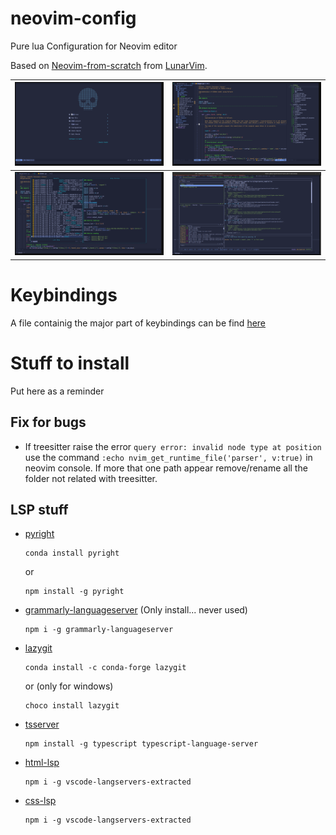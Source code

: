 # neovim-config
Pure lua Configuration for Neovim editor

Based on [Neovim-from-scratch](https://github.com/LunarVim/Neovim-from-scratch) from [LunarVim](https://github.com/LunarVim).

![Start screen](./other/screenshot/nvim_1.png) |  ![Edit File](./other/screenshot/nvim_2.png)
:-------------------------:|:-------------------------:
![telescope](./other/screenshot/nvim_3.png) |  ![lazygit](./other/screenshot/nvim_4.png) 

# Keybindings
A file containig the major part of keybindings can be find [here](other/keybindings.md)

# Stuff to install
Put here as a reminder

## Fix for bugs
* If treesitter raise the error `query error: invalid node type at position` use the command `:echo nvim_get_runtime_file('parser', v:true)` in neovim console. If more that one path appear remove/rename all the folder not related with treesitter.

## LSP stuff

* [pyright](https://github.com/microsoft/pyright)
  ```
  conda install pyright
  ```
  or
  ```
  npm install -g pyright
  ```
* [grammarly-languageserver](https://github.com/znck/grammarly) (Only install... never used)
  ```
  npm i -g grammarly-languageserver
  ```
* [lazygit](https://github.com/jesseduffield/lazygit)
  ```
  conda install -c conda-forge lazygit
  ```
  or (only for windows)
  ```
  choco install lazygit
  ```
* [tsserver](https://github.com/typescript-language-server/typescript-language-server)
  ```
  npm install -g typescript typescript-language-server
  ```
* [html-lsp](https://github.com/hrsh7th/vscode-langservers-extracted)
  ```
  npm i -g vscode-langservers-extracted
  ```
* [css-lsp](https://github.com/hrsh7th/vscode-langservers-extracted)
  ```
  npm i -g vscode-langservers-extracted
  ```


[telescope-file-browser]:https://github.com/nvim-telescope/telescope-file-browser.nvim
[comments_plugin]:https://github.com/numToStr/Comment.nvim
